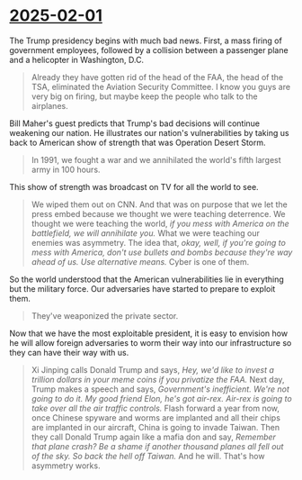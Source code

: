 # [2025-02-01](https://s3.amazonaws.com/writecomments.com/transcripts/ce411e15bcfce5bccc85f62e0b0d7c0b.csv)

The Trump presidency begins with much bad news. First, a mass firing of government employees, followed by a collision between a passenger plane and a helicopter in Washington, D.C.

> Already they have gotten rid of the head of the FAA, the head of the TSA, eliminated the Aviation Security Committee. I know you guys are very big on firing, but maybe keep the people who talk to the airplanes.

Bill Maher's guest predicts that Trump's bad decisions will continue weakening our nation. He illustrates our nation's vulnerabilities by taking us back to American show of strength that was Operation Desert Storm.

> In 1991, we fought a war and we annihilated the world's fifth largest army in 100 hours.

This show of strength was broadcast on TV for all the world to see.

> We wiped them out on CNN. And that was on purpose that we let the press embed because we thought we were teaching deterrence. We thought we were teaching the world, *if you mess with America on the battlefield, we will annihilate you.* What we were teaching our enemies was asymmetry. The idea that, *okay, well, if you're going to mess with America, don't use bullets and bombs because they're way ahead of us. Use alternative means.* Cyber is one of them.

So the world understood that the American vulnerabilities lie in everything but the military force. Our adversaries have started to prepare to exploit them.

> They've weaponized the private sector.

Now that we have the most exploitable president, it is easy to envision how he will allow foreign adversaries to worm their way into our infrastructure so they can have their way with us.

> Xi Jinping calls Donald Trump and says, *Hey, we'd like to invest a trillion dollars in your meme coins if you privatize the FAA.* Next day, Trump makes a speech and says, *Government's inefficient. We're not going to do it. My good friend Elon, he's got air-rex. Air-rex is going to take over all the air traffic controls.* Flash forward a year from now,	once Chinese spyware and worms are implanted and all their chips are implanted in our aircraft, China is going to invade Taiwan. Then they call Donald Trump again like a mafia don and say, *Remember that plane crash? Be a shame if another thousand planes all fell out of the sky. So back the hell off Taiwan.* And he will. That's how asymmetry works.